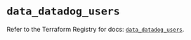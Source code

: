 # `data_datadog_users`

Refer to the Terraform Registry for docs: [`data_datadog_users`](https://registry.terraform.io/providers/datadog/datadog/3.59.1/docs/data-sources/users).
